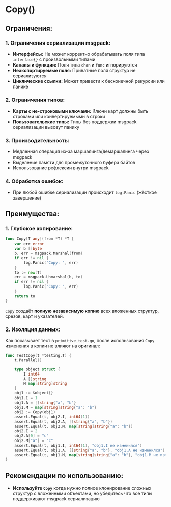 # Copy()

## Ограничения:

### 1. **Ограничения сериализации msgpack:**
- **Интерфейсы:** Не может корректно обрабатывать поля типа `interface{}` с произвольными типами
- **Каналы и функции:** Поля типа `chan` и `func` игнорируются 
- **Неэкспортируемые поля:** Приватные поля структур не сериализуются
- **Циклические ссылки:** Может привести к бесконечной рекурсии или панике

### 2. **Ограничения типов:**
- **Карты с не-строковыми ключами:** Ключи карт должны быть строками или конвертируемыми в строки
- **Пользовательские типы:** Типы без поддержки msgpack сериализации вызовут панику

### 3. **Производительность:**
- Медленная операция из-за маршалинга/демаршалинга через msgpack
- Выделение памяти для промежуточного буфера байтов
- Использование рефлексии внутри msgpack

### 4. **Обработка ошибок:**
- При любой ошибке сериализации происходит `log.Panic` (жёсткое завершение)

## Преимущества:

### 1. **Глубокое копирование:**
```go
func Copy[T any](from *T) *T {
	var err error
	var b []byte
	b, err = msgpack.Marshal(from)
	if err != nil {
		log.Panic("Copy: ", err)
	}
	to := new(T)
	err = msgpack.Unmarshal(b, to)
	if err != nil {
		log.Panic("Copy: ", err)
	}
	return to
}
```

`Copy` создаёт **полную независимую копию** всех вложенных структур, срезов, карт и указателей.

### 2. **Изоляция данных:**
Как показывает тест в `primitive_test.go`, после использования `Copy` изменения в копии не влияют на оригинал:

```go
func TestCopy(t *testing.T) {
	t.Parallel()

	type object struct {
		I int64
		A []string
		M map[string]string
	}
	obj1 := &object{}
	obj1.I = 1
	obj1.A = []string{"a", "b"}
	obj1.M = map[string]string{"a": "b"}
	obj2 := Copy(obj1)
	assert.Equal(t, obj2.I, int64(1))
	assert.Equal(t, obj2.A, []string{"a", "b"})
	assert.Equal(t, obj2.M, map[string]string{"a": "b"})
	obj2.I = 2
	obj2.A[0] = "c"
	obj2.M["a"] = "c"
	assert.Equal(t, obj1.I, int64(1), "obj1.I не изменился")
	assert.Equal(t, obj1.A, []string{"a", "b"}, "obj1.A не изменился")
	assert.Equal(t, obj1.M, map[string]string{"a": "b"}, "obj1.M не изменился")
}
```

## Рекомендации по использованию:

- **Используйте `Copy`** когда нужно полное клонирование сложных структур с вложенными объектами, но убедитесь что все типы поддерживают msgpack сериализацию
